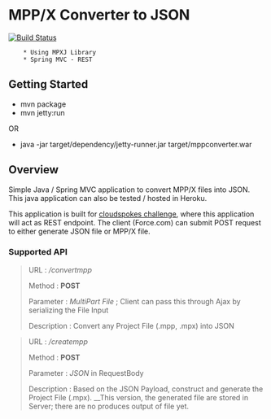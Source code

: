 # MPP/X Converter to JSON

[![Build Status](https://api.travis-ci.org/smulyono/mppconverter-java.png)](https://api.travis-ci.org/smulyono/mppconverter-java)

        * Using MPXJ Library
        * Spring MVC - REST


## Getting Started

* mvn package
* mvn jetty:run

OR

* java -jar target/dependency/jetty-runner.jar target/mppconverter.war
 

## Overview

Simple Java / Spring MVC application to convert MPP/X files into JSON. This java application can also be tested / hosted in Heroku.

This application is built for [cloudspokes challenge](http://www.cloudspokes.com/challenges/2287/), where this application will act as REST endpoint. The client (Force.com) can submit POST request to either generate JSON file or MPP/X file. 

### Supported API

> URL : */convertmpp*
>
> Method : **POST**
>
> Parameter : _MultiPart File_ ; Client can pass this through Ajax by serializing the File Input
>
> Description : Convert any Project File (.mpp, .mpx) into JSON

> URL : */creatempp*
>
> Method : **POST**
>
> Parameter : _JSON_ in RequestBody
>
> Description : Based on the JSON Payload, construct and generate the Project File (.mpx). __This version, the generated file are stored in Server; there are no produces output of file yet. 







